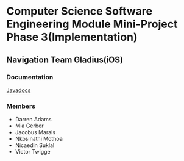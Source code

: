 # Computer Science Software Engineering Module Mini-Project Phase 3(Implementation) 
## Navigation Team Gladius(iOS)
### Documentation
<a href="http://navigation.codingbench.co.za/" target="_blank">Javadocs</a>

### Members 
* Darren Adams 
* Mia Gerber 
* Jacobus Marais 
* Nkosinathi Mothoa 
* Nicaedin Suklal 
* Victor Twigge 
